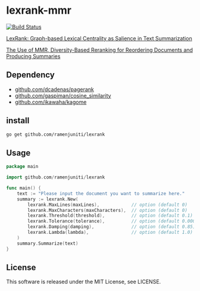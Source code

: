 # lexrank-mmr

[![Build Status](https://travis-ci.org/ramenjuniti/lexrank-mmr.svg?branch=master)](https://travis-ci.org/ramenjuniti/lexrank-mmr)

[LexRank: Graph-based Lexical Centrality as Salience in Text Summarization](https://www.cs.cmu.edu/afs/cs/project/jair/pub/volume22/erkan04a-html/erkan04a.html)

[The Use of MMR, Diversity-Based Reranking for Reordering Documents and Producing Summaries](http://citeseerx.ist.psu.edu/viewdoc/download?doi=10.1.1.188.3982&rep=rep1&type=pdf)

## Dependency

- [github.com/dcadenas/pagerank](https://github.com/dcadenas/pagerank)
- [github.com/gaspiman/cosine_similarity](https://github.com/gaspiman/cosine_similarity)
- [github.com/ikawaha/kagome](https://github.com/ikawaha/kagome)

## install

```sh
go get github.com/ramenjuniti/lexrank
```

## Usage

```go
package main

import github.com/ramenjuniti/lexrank

func main() {
    text := "Please input the document you want to summarize here."
    summary := lexrank.New(
        lexrank.MaxLines(maxLines),            // option (default 0)
        lexrank.MaxCharacters(maxCharacters),  // option (default 0)
        lexrank.Threshold(threshold),          // option (default 0.1)
        lexrank.Tolerance(tolerance),          // option (default 0.0001)
        lexrank.Damping(damping),              // option (default 0.85)
        lexrank.Lambda(lambda),                // option (default 1.0)
	)
    summary.Summarize(text)
}
```

## License

This software is released under the MIT License, see LICENSE.
